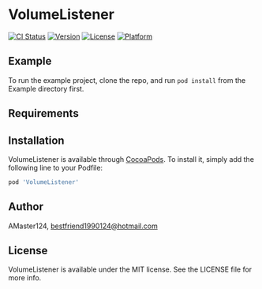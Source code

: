 # VolumeListener

[![CI Status](https://img.shields.io/travis/AMaster124/VolumeListener.svg?style=flat)](https://travis-ci.org/AMaster124/VolumeListener)
[![Version](https://img.shields.io/cocoapods/v/VolumeListener.svg?style=flat)](https://cocoapods.org/pods/VolumeListener)
[![License](https://img.shields.io/cocoapods/l/VolumeListener.svg?style=flat)](https://cocoapods.org/pods/VolumeListener)
[![Platform](https://img.shields.io/cocoapods/p/VolumeListener.svg?style=flat)](https://cocoapods.org/pods/VolumeListener)

## Example

To run the example project, clone the repo, and run `pod install` from the Example directory first.

## Requirements

## Installation

VolumeListener is available through [CocoaPods](https://cocoapods.org). To install
it, simply add the following line to your Podfile:

```ruby
pod 'VolumeListener'
```

## Author

AMaster124, bestfriend1990124@hotmail.com

## License

VolumeListener is available under the MIT license. See the LICENSE file for more info.
